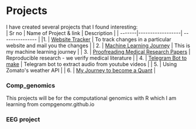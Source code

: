 # Projects

I have created several projects that I found interesting: <br>
| Sr no | Name of Project & link | Description |
| -------|------------------| --------------- |
|1. |  [Website Tracker](website_tracker/) | To track changes in a particular website and mail you the changes | 
| 2. | [Machine Learning Journey](ML/) | This is my machine learning journey |
| 3. | [Proofreading Medical Research Papers](rr/) | Reproducible research - we verify medical literature |
| 4. | [Telegram Bot to make](telegram_bot/) | Telegram bot to extract audio from youtube videos | 
| 5. | Using Zomato's weather API | 
| 6. | [My Journey to become a Quant](quant/) | 

### Comp_genomics
This projects will be for the computational genomics with R which I am learning from compgenomr.github.io


### EEG project